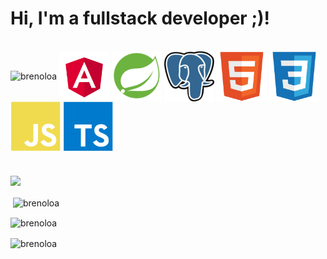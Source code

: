 <h1>Hi, I'm a fullstack developer ;)!</h1>
<div style="display: inline_block"><br>
  <img align="center" alt="brenoloa" height="80" width="80" src="https://icongr.am/devicon/java-plain.svg?size=128&color=ffffff">
  <img align="center" alt="brenoloa" height="80" width="80" src="https://raw.githubusercontent.com/github/explore/c700f6f5bb68a850405eef411cf878162ff34b59/topics/angular/angular.png">
   <img align="center" alt="brenoloa" height="80" width="80" src="https://raw.githubusercontent.com/github/explore/80688e429a7d4ef2fca1e82350fe8e3517d3494d/topics/spring-boot/spring-boot.png">
  
   <img align="center" alt="brenoloa" height="80" width="80" src="https://raw.githubusercontent.com/github/explore/80688e429a7d4ef2fca1e82350fe8e3517d3494d/topics/postgresql/postgresql.png">
  <img align="center" alt="brenoloa" height="80" width="80" src="https://raw.githubusercontent.com/devicons/devicon/master/icons/html5/html5-original.svg">
  <img align="center" alt="brenoloa" height="80" width="80" src="https://raw.githubusercontent.com/devicons/devicon/master/icons/css3/css3-original.svg">
 
  <img align="center" alt="brenoloa" height="80" width="80" src="https://raw.githubusercontent.com/devicons/devicon/master/icons/javascript/javascript-plain.svg">
  <img align="center" alt="brenoloa" height="80" width="80" src="https://raw.githubusercontent.com/devicons/devicon/master/icons/typescript/typescript-plain.svg">
  
  
  <img align="right" alt="" height="10" style="border-radius:50px;" src="">
</div>
          
#

<div> 
<a href="https://www.linkedin.com/in/brenoloa" target="_blank"><img src="https://img.shields.io/badge/-LinkedIn-%230077B5?style=for-the-badge&logo=linkedin&logoColor=white" target="_blank"></a> 

<p>&nbsp;<img align="center" src="https://github-readme-stats.vercel.app/api?username=brenoloa&show_icons=true&theme=dark&locale=en" alt="brenoloa" /></p>

<p><img align="center" src="https://github-readme-stats.vercel.app/api/top-langs?username=brenoloa&show_icons=true&theme=dark&hide_border=true&locale=en&layout=compact" alt="brenoloa" /></p>

<p><img align="center" src="https://github-readme-streak-stats.herokuapp.com/?user=brenoloa&theme=dark" alt="brenoloa" /></p>
  
  
</div>
